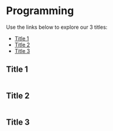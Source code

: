 # Programming

Use the links below to explore our 3 titles:

- [Title 1](#title-1)
- [Title 2](#title-2)
- [Title 3](#title-3)

## Title 1

```{include} ./PRG/Title1.md
```

## Title 2

```{include} ./PRG/Title2.md
```

## Title 3

```{include} ./PRG/Title3.md
```
